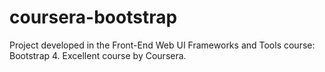 # coursera-bootstrap
Project developed in the Front-End Web UI Frameworks and Tools course: Bootstrap 4. Excellent course by Coursera.
